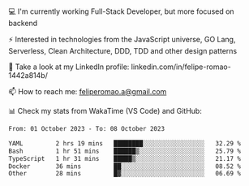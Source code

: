 💻 I'm currently working Full-Stack Developer, but more focused on backend

⚡ Interested in technologies from the JavaScript universe, GO Lang, Serverless, Clean Architecture, DDD, TDD and other design patterns

👥 Take a look at my LinkedIn profile: linkedin.com/in/felipe-romao-1442a814b/

📫 How to reach me: feliperomao.a@gmail.com

📊 Check my stats from WakaTime (VS Code) and GitHub:

<!--START_SECTION:waka-->

```txt
From: 01 October 2023 - To: 08 October 2023

YAML         2 hrs 19 mins   ████████░░░░░░░░░░░░░░░░░   32.29 %
Bash         1 hr 51 mins    ██████▒░░░░░░░░░░░░░░░░░░   25.79 %
TypeScript   1 hr 31 mins    █████▒░░░░░░░░░░░░░░░░░░░   21.17 %
Docker       36 mins         ██░░░░░░░░░░░░░░░░░░░░░░░   08.52 %
Other        28 mins         █▓░░░░░░░░░░░░░░░░░░░░░░░   06.69 %
```

<!--END_SECTION:waka-->

